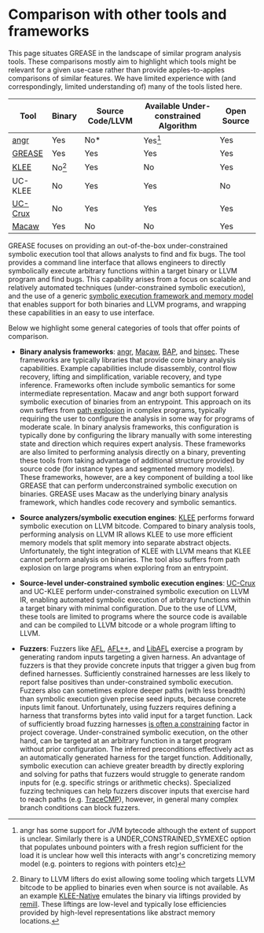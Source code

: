 # Comparison with other tools and frameworks

This page situates GREASE in the landscape of similar program analysis tools. These comparisons mostly aim to highlight which tools might be relevant for a given use-case rather than provide apples-to-apples comparisons of similar features. We have limited experience with (and correspondingly, limited understanding of) many of the tools listed here.

| Tool                                                                                          | Binary | Source Code/LLVM | Available Under-constrained Algorithm | Open Source |
|-----------------------------------------------------------------------------------------------|--------|------------------|---------------------------------------|-------------|
| [angr](https://angr.io/)                                                                      | Yes    | No*              | Yes[^angrnote]                                 | Yes         |
| [GREASE](https://github.com/GaloisInc/GREASE)                                                 | Yes    | Yes              | Yes                                   | Yes         |
| [KLEE](https://github.com/klee/klee)                                                          | No[^llvmliftingnote]    | Yes              | No                                    | Yes         |
| UC-KLEE                                                                                       | No     | Yes              | Yes                                   | No          |
| [UC-Crux](https://www.galois.com/articles/under-constrained-symbolic-execution-with-crucible) | No     | Yes              | Yes                                   | Yes         |
| [Macaw](https://github.com/GaloisInc/macaw)                                                   | Yes    | No               | No                                    | Yes         |


GREASE focuses on providing an out-of-the-box under-constrained symbolic execution tool that allows analysts to find and fix bugs. The tool provides a command line interface that allows engineers to directly symbolically execute arbitrary functions within a target binary or LLVM program and find bugs. This capability arises from a focus on scalable and relatively automated techniques (under-constrained symbolic execution), and the use of a generic [symbolic execution framework and memory model](memory-model.md) that enables support for both binaries and LLVM programs, and wrapping these capabilities in an easy to use interface.

Below we highlight some general categories of tools that offer points of comparison.

* **Binary analysis frameworks**: [angr](https://angr.io/), [Macaw](https://github.com/GaloisInc/macaw), [BAP](https://github.com/BinaryAnalysisPlatform/bap), and [binsec](https://github.com/binsec/binsec). These frameworks are typically libraries that provide core binary analysis capabilities. Example capabilities include disassembly, control flow recovery, lifting and simplification, variable recovery, and type inference. Frameworks often include symbolic semantics for some intermediate representation. Macaw and angr both support forward symbolic execution of binaries from an entrypoint. This approach on its own suffers from [path explosion](https://en.wikipedia.org/wiki/Path_explosion) in complex programs, typically requiring the user to configure the analysis in some way for programs of moderate scale. In binary analysis frameworks, this configuration is typically done by configuring the library manually with some interesting state and direction which requires expert analysis. These frameworks are also limited to performing analysis directly on a binary, preventing these tools from taking advantage of additional structure provided by source code (for instance types and segmented memory models). These frameworks, however, are a key component of building a tool like GREASE that can perform underconstrained symbolic execution on binaries. GREASE uses Macaw as the underlying binary analysis framework, which handles code recovery and symbolic semantics.

* **Source analyzers/symbolic execution engines**: [KLEE](https://github.com/klee/klee) performs forward symbolic execution on LLVM bitcode. Compared to binary analysis tools, performing analysis on LLVM IR allows KLEE to use more efficient memory models that split memory into separate abstract objects. Unfortunately, the tight integration of KLEE with LLVM means that KLEE cannot perform analysis on binaries. The tool also suffers from path explosion on large programs when exploring from an entrypoint.

* **Source-level under-constrained symbolic execution engines**: [UC-Crux](https://www.galois.com/articles/under-constrained-symbolic-execution-with-crucible) and UC-KLEE perform under-constrained symbolic execution on LLVM IR, enabling automated symbolic execution of arbitrary functions within a target binary with minimal configuration. Due to the use of LLVM, these tools are limited to programs where the source code is available and can be compiled to LLVM bitcode or a whole program lifting to LLVM.   

* **Fuzzers**: Fuzzers like [AFL](https://github.com/google/AFL), [AFL++](https://github.com/AFLplusplus/AFLplusplus), and [LibAFL](https://github.com/AFLplusplus/LibAFL) exercise a program by generating random inputs targeting a given harness. An advantage of fuzzers is that they provide concrete inputs that trigger a given bug from defined harnesses. Sufficiently constrained harnesses are less likely to report false positives than under-constrained symbolic execution. Fuzzers also can sometimes explore deeper paths (with less breadth) than symbolic execution given precise seed inputs, because concrete inputs limit fanout. Unfortunately, using fuzzers requires defining a harness that transforms bytes into valid input for a target function. Lack of sufficiently broad fuzzing harnesses [is often a constraining](https://google.github.io/oss-fuzz/research/llms/target_generation/) factor in project coverage. Under-constrained symbolic execution, on the other hand, can be targeted at an arbitrary function in a target program without prior configuration. The inferred preconditions effectively act as an automatically generated harness for the target function. Additionally, symbolic execution can achieve greater breadth by directly exploring and solving for paths that fuzzers would struggle to generate random inputs for (e.g. specific strings or arithmetic checks). Specialized fuzzing techniques can help fuzzers discover inputs that exercise hard to reach paths (e.g. [TraceCMP](https://llvm.org/docs/LibFuzzer.html#id33)), however, in general many complex branch conditions can block fuzzers.

[^angrnote]: angr has some support for JVM bytecode although the extent of support is unclear. 
Similarly there is a UNDER_CONSTRAINED_SYMEXEC option that populates unbound pointers with a fresh region sufficient for the load
it is unclear how well this interacts with angr's concretizing memory model (e.g. pointers to regions with pointers etc)

[^llvmliftingnote]: Binary to LLVM lifters do exist allowing some tooling which targets LLVM bitcode to be applied to binaries even when source is not available. As an example [KLEE-Native](https://github.com/lifting-bits/klee) emulates the binary via liftings provided by [remill](https://github.com/lifting-bits/remill). These liftings are low-level and typically lose efficiencies provided by high-level representations like abstract memory locations.
